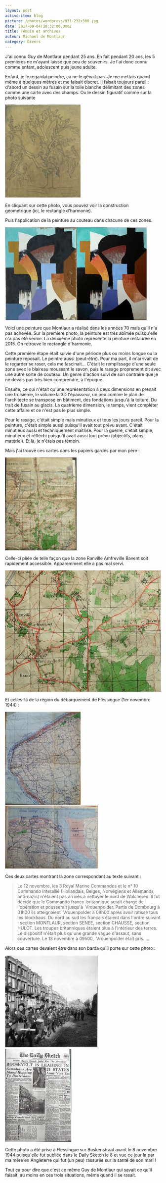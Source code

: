 ```yaml
---
layout: post
active-item: blog
picture: /photos/wordpress/931-232x300.jpg
date: 2017-09-04T18:32:00.000Z
title: Témoin et archives
auteur: Michael de Montlaur
category: Divers
---
```

J'ai connu Guy de Montlaur pendant 25 ans. En fait pendant 20 ans, les 5 premières ne m'ayant laissé que peu de souvenirs. Je l'ai donc connu comme enfant, adolescent puis jeune adulte.

Enfant, je le regardai peindre, ça ne le gênait pas. Je me mettais quand même à quelques mètres et me faisait discret. Il faisait toujours pareil : d'abord un dessin au fusain sur la toile blanche délimitant des zones comme une carte avec des champs. Ou le dessin figuratif comme sur la photo suivante

<!--more-->

<img src="/photos/wordpress/DSC01091-244x300.jpg" alt="DSC01091">

En cliquant sur cette photo, vous pouvez voir la construction géométrique (ici, le rectangle d'harmonie).

Puis l'application de la peinture au couteau dans chacune de ces zones.

<img src="/photos/wordpress/931-232x300.jpg" alt="931"><img class="aligncenter size-medium wp-image-1555" src="/photos/wordpress/931-R-226x300.jpg" alt="931 R">

Voici une peinture que Montlaur a réalisé dans les années 70 mais qu'il n'a pas achevée. Sur la première photo, la peinture est très abîmée puisqu'elle n'a pas été vernie. La deuxième photo représente la peinture restaurée en 2015. On retrouve le rectangle d'harmonie.

Cette première étape était suivie d'une période plus ou moins longue ou la peinture reposait. Le peintre aussi (peut-être).
Pour ma part, il m'arrivait de le regarder se raser, cela me fascinait... C'était le remplissage d'une seule zone avec le blaireau moussant le savon, puis le rasage proprement dit avec une autre sorte de couteau. Un genre d'action suivi de son contraire que je ne devais pas très bien comprendre, à l'époque.

Ensuite, ce qui n'était qu'une représentation à deux dimensions en prenait une troisième, le volume la 3D l'épaisseur, un peu comme le plan de l'architecte se transpose en bâtiment, des fondations jusqu'à la toiture. Du trait de fusain au glacis. La quatrième dimension, le temps, vient compléter cette affaire et ce n'est pas le plus simple.

Pour le rasage, c'était simple mais minutieux et tous les jours pareil.
Pour la peinture, c'était simple aussi puisqu'il avait tout prévu avant. C'était minutieux aussi et techniquement maîtrisé.
Pour la guerre, c'était simple, minutieux et réfléchi puisqu'il avait aussi tout prévu (objectifs, plans, matériel). Et là, je n'étais pas témoin.

Mais j'ai trouvé ces cartes dans les papiers gardés par mon père :

<img src="/photos/wordpress/carte-juin-44-231x300.jpg" alt="carte juin 44">

Celle-ci pliée de telle façon que la zone Ranville Amfreville Bavent soit rapidement accessible. Apparemment elle a pas mal servi.

<img src="/photos/wordpress/carte-juin-44b.jpg" alt="carte juin 44b">



Et celles-là de la région du débarquement de Flessingue (1er novembre 1944) :

<img src="/photos/wordpress/20170904_185926-244x300.jpg" alt="20170904_185926">

<img src="/photos/wordpress/20170904_185218-300x203.jpg" alt="20170904_185218">

Ces deux cartes montrant la zone correspondant au texte suivant :

> Le 12 novembre, les 3 Royal Marine Commandos et le n° 10 Commando Interallié (Hollandais, Belges, Norvégiens et Allemands anti-nazis) n'étaient pas arrivés à nettoyer le nord de Walcheren. Il fut décidé que le Commando franco-britannique serait chargé de l'opération et pousserait jusqu'à  Vrouenpolder.
> Partis de Dombourg à 01h00 ils atteignaient  Vrouenpolder à 08h00 après avoir ratissé tous les blockhaus. Du nord au sud les français étaient dans l'ordre suivant : section MONTLAUR, section SENEE, section CHAUSSE, section HULOT. Les troupes britanniques étaient plus à l'intérieur des terres. Le dispositif n'était plus qu'une grande vague d'assaut, sans couverture. Le 13 novembre à 09h00,  Vrouenpolder était pris. ...

Alors ces cartes devaient être dans son barda qu'il porte sur cette photo :

<img src="/photos/wordpress/Buskenstraat-300x300.jpg" alt="Buskenstraat">

<img src="/photos/wordpress/Daily-Sketch-nov-8-1944-214x300.jpg" alt="Daily Sketch nov 8 1944">

Cette photo a été prise à Flessingue sur Buskenstraat avant le 8 novembre 1944 puisqu'elle fut publiée dans le Daily Sketch le 8 et vue ce jour là par ma mère en Angleterre qui fut (un peu) rassurée sur la santé de son mari !

Tout ça pour dire que c'est ce même Guy de Montlaur qui savait ce qu'il faisait, au moins en ces trois situations, même quand il se rasait.